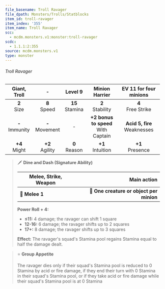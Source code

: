 ```yaml
---
file_basename: Troll Ravager
file_dpath: Monsters/Trolls/Statblocks
item_id: troll-ravager
item_index: '355'
item_name: Troll Ravager
scc:
  - mcdm.monsters.v1:monster:troll-ravager
scdc:
  - 1.1.1:2:355
source: mcdm.monsters.v1
type: monster
---
```


###### Troll Ravager

|    Giant, Troll     |          -          |       Level 9       |             Minion Harrier              |      EV 11 for four minions      |
| :-----------------: | :-----------------: | :-----------------: | :-------------------------------------: | :------------------------------: |
|   **2**<br/> Size   |  **8**<br/> Speed   | **15**<br/> Stamina |          **2**<br/> Stability           |      **4**<br/> Free Strike      |
| **-**<br/> Immunity | **-**<br/> Movement |          -          | **+2 bonus to speed**<br/> With Captain | **Acid 5, fire**<br/> Weaknesses |
|  **+4**<br/> Might  | **+2**<br/> Agility |  **0**<br/> Reason  |          **+1**<br/> Intuition          |       **+1**<br/> Presence       |

<!-- -->
> 🗡 **Dine and Dash (Signature Ability)**
>
> | **Melee, Strike, Weapon** |                          **Main action** |
> | ------------------------- | ---------------------------------------: |
> | **📏 Melee 1**            | **🎯 One creature or object per minion** |
>
> **Power Roll + 4:**
>
> - **≤11:** 4 damage; the ravager can shift 1 square
> - **12-16:** 6 damage; the ravager shifts up to 2 squares
> - **17+:** 8 damage; the ravager shifts up to 3 squares
>
> **Effect:** The ravager's squad's Stamina pool regains Stamina equal to half the damage dealt.

<!-- -->
> ⭐️ **Group Appetite**
>
> The ravager dies only if their squad's Stamina pool is reduced to 0 Stamina by acid or fire damage, if they end their turn with 0 Stamina in their squad's Stamina pool, or if they take acid or fire damage while their squad's Stamina pool is at 0 Stamina
